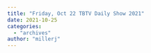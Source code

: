 ```yaml
---
title: "Friday, Oct 22 TBTV Daily Show 2021"
date: 2021-10-25
categories: 
  - "archives"
author: "millerj"
---
```



